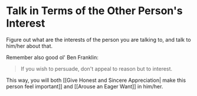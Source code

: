 # Talk in Terms of the Other Person's Interest

Figure out what are the interests of the person you are talking to, and talk to him/her about that.

Remember also good ol' Ben Franklin:
> If you wish to persuade, don't appeal to reason but to interest.

This way, you will both [[Give Honest and Sincere Appreciation| make this person feel important]] and [[Arouse an Eager Want]] in him/her.